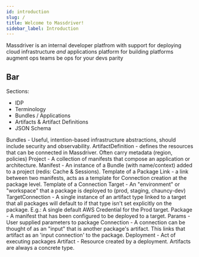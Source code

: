```yaml
---
id: introduction
slug: /
title: Welcome to Massdriver!
sidebar_label: Introduction
---
```


Massdriver is an internal developer platfrom with support for deploying cloud infrastructure _and_ applications 
platform for building platforms
augment ops teams
be ops for your devs
parity

## Bar
Sections:

* IDP
* Terminology
* Bundles / Applications
* Artifacts & Artifact Definitions
* JSON Schema


Bundles - Useful, intention-based infrastructure abstractions, should include security and observability.
ArtifactDefinition - defines the resources that can be connected in Massdriver. Often carry metadata (region, policies)
Project - A collection of manifests that compose an application or architecture.
Manifest - An instance of a Bundle (with name/context) added to a project (redis: Cache & Sessions). Template of a Package
Link - a link between two manifests, acts as a template for Connection creation at the package level. Template of a Connection
Target - An "environment" or "workspace" that a package is deployed to (prod, staging, chauncy-dev)
TargetConnection - A single instance of an artifact type linked to a target that all packages will default to if that type isn't set explicitly on the package.
E.g.: A single default AWS Credential for the Prod target.
Package - A manifest that has been configured to be deployed to a target.
Params - User supplied parameters to package
Connection - A connection can be thought of as an "input" that is another package's artifact.
This links that artifact as an 'input connection' to the package.
Deployment - Act of executing packages
Artifact - Resource created by a deployment. Artifacts are always a concrete type.
